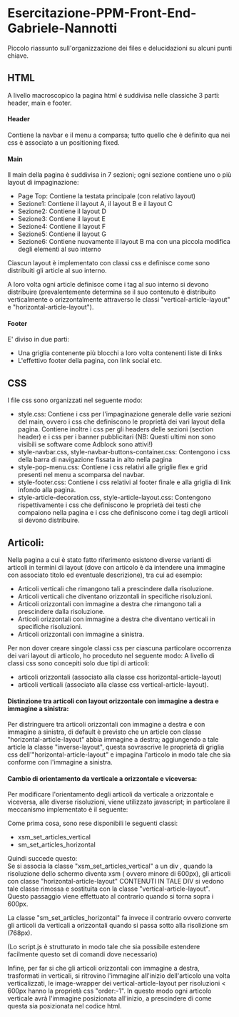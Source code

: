 # Esercitazione-PPM-Front-End-Gabriele-Nannotti

Piccolo riassunto sull'organizzazione dei files e delucidazioni su alcuni punti chiave.

## HTML
A livello macroscopico la pagina html è suddivisa nelle classiche 3 parti: header, main e footer.

#### Header
Contiene la navbar e il menu a comparsa; tutto quello che è definito qua nei css è associato a un positioning fixed.

#### Main

Il main della pagina è suddivisa in 7 sezioni; ogni sezione contiene uno o più layout di impaginazione:
- Page Top: Contiene la testata principale (con relativo layout)
- Sezione1: Contiene il layout A, il layout B e il layout C
- Sezione2: Contiene il layout D
- Sezione3: Contiene il layout E
- Sezione4: Contiene il layout F
- Sezione5: Contiene il layout G
- Sezione6: Contiene nuovamente il layout B ma con una piccola modifica degli elementi al suo interno

Ciascun layout è implementato con classi css e definisce come sono distribuiti gli article al suo interno.

A loro volta ogni article definisce come i tag al suo interno si devono distribuire (prevalentemente determina se il suo contenuto è distribuito verticalmente o orizzontalmente attraverso le classi "vertical-article-layout" e "horizontal-article-layout").

#### Footer
E' diviso in due parti:
- Una griglia contenente più blocchi a loro volta contenenti liste di links
- L'effettivo footer della pagina, con link social etc.
 
## CSS
I file css sono organizzati nel seguente modo:
- style.css: Contiene i css per l'impaginazione generale delle varie sezioni del main, ovvero i css che definiscono le proprietà dei vari layout della pagina.
Contiene inoltre i css per gli headers delle sezioni (section header) e i css per i banner pubblicitari (NB: Questi ultimi non sono visibili se software come Adblock sono attivi!)
- style-navbar.css, style-navbar-buttons-container.css: Contengono i css della barra di navigazione fissata in alto nella pagina
- style-pop-menu.css: Contiene i css relativi alle griglie flex e grid presenti nel menu a scomparsa del navbar.
- style-footer.css: Contiene i css relativi al footer finale e alla griglia di link infondo alla pagina.
- style-article-decoration.css, style-article-layout.css: Contengono rispettivamente i css che definiscono le proprietà dei testi che compaiono nella pagina e i css che definiscono come i tag degli articoli si devono distribuire.

## Articoli:
Nella pagina a cui è stato fatto riferimento esistono diverse varianti di articoli in termini di layout (dove con articolo è da intendere una immagine con associato titolo ed eventuale descrizione), tra cui ad esempio:
- Articoli verticali che rimangono tali a prescindere dalla risoluzione.
- Articoli verticali che diventano orizzontali in specifiche risoluzioni.
- Articoli orizzontali con immagine a destra che rimangono tali a prescindere dalla risoluzione.
- Articoli orizzontali con immagine a destra che diventano verticali in specifiche risoluzioni.
- Articoli orizzontali con immagine a sinistra.

Per non dover creare singole classi css per ciascuna particolare occorrenza dei vari layout di articolo, ho proceduto nel seguente modo:
A livello di classi css sono concepiti solo due tipi di articoli: 
- articoli orizzontali (associato alla classe css horizontal-article-layout) 
- articoli verticali (associato alla classe css vertical-article-layout).

#### Distinzione tra articoli con layout orizzontale con immagine a destra e immagine a sinistra:

Per distringuere tra articoli orizzontali con immagine a destra e con immagine a sinistra, di default è previsto che un article con classe "horizontal-article-layout" abbia immagine a destra; aggiungendo a tale article la classe "inverse-layout", questa sovrascrive le proprietà di griglia css dell'"horizontal-article-layout" e impagina l'articolo in modo tale che sia conforme con l'immagine a sinistra.

#### Cambio di orientamento da verticale a orizzontale e viceversa:

Per modificare l'orientamento degli articoli da verticale a orizzontale e viceversa, alle diverse risoluzioni, viene utilizzato javascript; in particolare il meccanismo implementato è il seguente:

Come prima cosa, sono rese disponibili le seguenti classi:
- xsm_set_articles_vertical
- sm_set_articles_horizontal

Quindi succede questo:  
Se si associa la classe "xsm_set_articles_vertical" a un div , quando la risoluzione dello schermo diventa xsm ( ovvero minore di 600px), gli articoli con classe "horizontal-article-layout" CONTENUTI IN TALE DIV si vedono tale classe rimossa e sostituita con la classe "vertical-article-layout".  
Questo passaggio viene effettuato al contrario quando si torna sopra i 600px.  

La classe "sm_set_articles_horizontal" fa invece il contrario ovvero converte gli articoli da verticali a orizzontali quando si passa sotto alla risolizione sm (768px).  

(Lo script.js è strutturato in modo tale che sia possibile estendere facilmente questo set di comandi dove necessario)  

Infine, per far si che gli articoli orizzontali con immagine a destra, trasformati in verticali, si ritrovino l'immagine all'inizio dell'articolo una volta verticalizzati, le image-wrapper dei vertical-article-layout per risoluzioni < 600px hanno la proprietà css "order:-1". In questo modo ogni articolo verticale avrà l'immagine posizionata all'inizio, a prescindere di come questa sia posizionata nel codice html.


